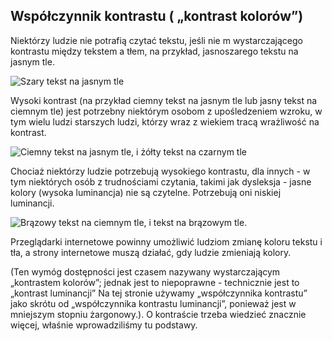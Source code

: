 ## Współczynnik kontrastu ( „kontrast kolorów”)
Niektórzy ludzie nie potrafią czytać tekstu, jeśli nie m wystarczającego kontrastu między tekstem a tłem, na przykład, jasnoszarego tekstu na jasnym tle.

![Szary tekst na jasnym tle](/img/04_P_kontrast_01.png)
 
Wysoki kontrast (na przykład ciemny tekst na jasnym tle lub jasny tekst na ciemnym tle) jest potrzebny niektórym osobom z upośledzeniem wzroku, w tym wielu ludzi starszych ludzi, którzy wraz z wiekiem tracą wrażliwość na kontrast.
 
![Ciemny tekst na jasnym tle, i żółty tekst na czarnym tle](/img/04_P_kontrast_02.png)

Chociaż niektórzy ludzie potrzebują wysokiego kontrastu, dla innych - w tym niektórych osób z trudnościami czytania, takimi jak dysleksja - jasne kolory (wysoka luminancja) nie są czytelne. Potrzebują oni niskiej luminancji.

![Brązowy tekst na ciemnym tle, i tekst na brązowym tle.](/img/04_P_kontrast_03.png)
 
Przeglądarki internetowe powinny umożliwić ludziom zmianę koloru tekstu i tła, a strony internetowe muszą działać, gdy ludzie zmieniają kolory.

(Ten wymóg dostępności jest czasem nazywany wystarczającym „kontrastem kolorów”; jednak jest to niepoprawne - technicznie jest to „kontrast luminancji” Na tej stronie używamy „współczynnika kontrastu” jako skrótu od „współczynnika kontrastu luminancji”, ponieważ jest w mniejszym stopniu żargonowy.). O kontraście trzeba wiedzieć znacznie więcej, właśnie wprowadziliśmy tu podstawy.
